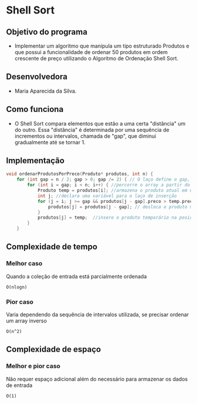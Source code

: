 # Shell Sort

## Objetivo do programa
- Implementar um algoritmo que manipula um tipo estruturado Produtos e que possui a funcionalidade de ordenar 50 produtos em ordem crescente de preço utilizando o Algoritmo de Ordenação Shell Sort.

## Desenvolvedora
- Maria Aparecida da Silva. 

## Como funciona
-  O Shell Sort compara elementos que estão a uma certa "distância" um do outro. Essa "distância" é determinada por uma sequência de incrementos ou intervalos, chamada de "gap", que diminui gradualmente até se tornar 1.

## Implementação
``` c
void ordenarProdutosPorPreco(Produto* produtos, int n) {
    for (int gap = n / 2; gap > 0; gap /= 2) { // O laço define o gap, começando com metade do tamanho do array e reduzindo-o pela metade em cada finalização
        for (int i = gap; i < n; i++) { //percorre o array a partir do índice gap até o final
            Produto temp = produtos[i]; //armazena o produto atual em uma variável temporária
            int j; //declara uma variável para o laço de inserção
            for (j = i; j >= gap && produtos[j - gap].preco > temp.preco; j -= gap) { // Move os produtos maiores para a posição correta, comparando o preço do produto atual com os produtos que estão gap posições atrás
                produtos[j] = produtos[j - gap]; // desloca o produto maior para a frente no array
            }
            produtos[j] = temp;  //insere o produto temporário na posição correta após o loop interno.
        }
    }
```

## Complexidade de tempo
### Melhor caso
Quando a coleção de entrada está parcialmente ordenada
````
O(nlogn)
````
### Pior caso
Varia dependendo da sequência de intervalos utilizada, se precisar ordenar um array inverso
````
O(n^2)
````
## Complexidade de espaço
### Melhor e pior caso
Não requer espaço adicional além do necessário para armazenar os dados de entrada
````
O(1)
````


